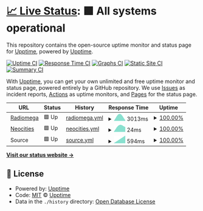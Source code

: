 # [📈 Live Status](https://demo.upptime.js.org): <!--live status--> **🟩 All systems operational**

This repository contains the open-source uptime monitor and status page for [Upptime](https://upptime.js.org), powered by [Upptime](https://github.com/upptime/upptime).

[![Uptime CI](https://github.com/guiltlab/upptime/workflows/Uptime%20CI/badge.svg)](https://github.com/guiltlab/upptime/actions?query=workflow%3A%22Uptime+CI%22)
[![Response Time CI](https://github.com/guiltlab/upptime/workflows/Response%20Time%20CI/badge.svg)](https://github.com/guiltlab/upptime/actions?query=workflow%3A%22Response+Time+CI%22)
[![Graphs CI](https://github.com/guiltlab/upptime/workflows/Graphs%20CI/badge.svg)](https://github.com/guiltlab/upptime/actions?query=workflow%3A%22Graphs+CI%22)
[![Static Site CI](https://github.com/guiltlab/upptime/workflows/Static%20Site%20CI/badge.svg)](https://github.com/guiltlab/upptime/actions?query=workflow%3A%22Static+Site+CI%22)
[![Summary CI](https://github.com/guiltlab/upptime/workflows/Summary%20CI/badge.svg)](https://github.com/guiltlab/upptime/actions?query=workflow%3A%22Summary+CI%22)

With [Upptime](https://upptime.js.org), you can get your own unlimited and free uptime monitor and status page, powered entirely by a GitHub repository. We use [Issues](https://github.com/upptime/upptime/issues) as incident reports, [Actions](https://github.com/guiltlab/upptime/actions) as uptime monitors, and [Pages](https://demo.upptime.js.org) for the status page.

<!--start: status pages-->
<!-- This summary is generated by Upptime (https://github.com/upptime/upptime) -->
<!-- Do not edit this manually, your changes will be overwritten -->
<!-- prettier-ignore -->
| URL | Status | History | Response Time | Uptime |
| --- | ------ | ------- | ------------- | ------ |
| <img alt="" src="https://icons.duckduckgo.com/ip3/radiome.ga.ico" height="13"> [Radiomega](https://radiome.ga) | 🟩 Up | [radiomega.yml](https://github.com/guiltlab/upptime/commits/HEAD/history/radiomega.yml) | <details><summary><img alt="Response time graph" src="./graphs/radiomega/response-time-week.png" height="20"> 3013ms</summary><br><a href="https://guiltlab.github.io/upptime/history/radiomega"><img alt="Response time 3013" src="https://img.shields.io/endpoint?url=https%3A%2F%2Fraw.githubusercontent.com%2Fguiltlab%2Fupptime%2FHEAD%2Fapi%2Fradiomega%2Fresponse-time.json"></a><br><a href="https://guiltlab.github.io/upptime/history/radiomega"><img alt="24-hour response time 3013" src="https://img.shields.io/endpoint?url=https%3A%2F%2Fraw.githubusercontent.com%2Fguiltlab%2Fupptime%2FHEAD%2Fapi%2Fradiomega%2Fresponse-time-day.json"></a><br><a href="https://guiltlab.github.io/upptime/history/radiomega"><img alt="7-day response time 3013" src="https://img.shields.io/endpoint?url=https%3A%2F%2Fraw.githubusercontent.com%2Fguiltlab%2Fupptime%2FHEAD%2Fapi%2Fradiomega%2Fresponse-time-week.json"></a><br><a href="https://guiltlab.github.io/upptime/history/radiomega"><img alt="30-day response time 3013" src="https://img.shields.io/endpoint?url=https%3A%2F%2Fraw.githubusercontent.com%2Fguiltlab%2Fupptime%2FHEAD%2Fapi%2Fradiomega%2Fresponse-time-month.json"></a><br><a href="https://guiltlab.github.io/upptime/history/radiomega"><img alt="1-year response time 3013" src="https://img.shields.io/endpoint?url=https%3A%2F%2Fraw.githubusercontent.com%2Fguiltlab%2Fupptime%2FHEAD%2Fapi%2Fradiomega%2Fresponse-time-year.json"></a></details> | <details><summary><a href="https://guiltlab.github.io/upptime/history/radiomega">100.00%</a></summary><a href="https://guiltlab.github.io/upptime/history/radiomega"><img alt="All-time uptime 100.00%" src="https://img.shields.io/endpoint?url=https%3A%2F%2Fraw.githubusercontent.com%2Fguiltlab%2Fupptime%2FHEAD%2Fapi%2Fradiomega%2Fuptime.json"></a><br><a href="https://guiltlab.github.io/upptime/history/radiomega"><img alt="24-hour uptime 100.00%" src="https://img.shields.io/endpoint?url=https%3A%2F%2Fraw.githubusercontent.com%2Fguiltlab%2Fupptime%2FHEAD%2Fapi%2Fradiomega%2Fuptime-day.json"></a><br><a href="https://guiltlab.github.io/upptime/history/radiomega"><img alt="7-day uptime 100.00%" src="https://img.shields.io/endpoint?url=https%3A%2F%2Fraw.githubusercontent.com%2Fguiltlab%2Fupptime%2FHEAD%2Fapi%2Fradiomega%2Fuptime-week.json"></a><br><a href="https://guiltlab.github.io/upptime/history/radiomega"><img alt="30-day uptime 100.00%" src="https://img.shields.io/endpoint?url=https%3A%2F%2Fraw.githubusercontent.com%2Fguiltlab%2Fupptime%2FHEAD%2Fapi%2Fradiomega%2Fuptime-month.json"></a><br><a href="https://guiltlab.github.io/upptime/history/radiomega"><img alt="1-year uptime 100.00%" src="https://img.shields.io/endpoint?url=https%3A%2F%2Fraw.githubusercontent.com%2Fguiltlab%2Fupptime%2FHEAD%2Fapi%2Fradiomega%2Fuptime-year.json"></a></details>
| <img alt="" src="https://icons.duckduckgo.com/ip3/radiomega.neocities.org.ico" height="13"> [Neocities](https://radiomega.neocities.org/) | 🟩 Up | [neocities.yml](https://github.com/guiltlab/upptime/commits/HEAD/history/neocities.yml) | <details><summary><img alt="Response time graph" src="./graphs/neocities/response-time-week.png" height="20"> 24ms</summary><br><a href="https://guiltlab.github.io/upptime/history/neocities"><img alt="Response time 24" src="https://img.shields.io/endpoint?url=https%3A%2F%2Fraw.githubusercontent.com%2Fguiltlab%2Fupptime%2FHEAD%2Fapi%2Fneocities%2Fresponse-time.json"></a><br><a href="https://guiltlab.github.io/upptime/history/neocities"><img alt="24-hour response time 24" src="https://img.shields.io/endpoint?url=https%3A%2F%2Fraw.githubusercontent.com%2Fguiltlab%2Fupptime%2FHEAD%2Fapi%2Fneocities%2Fresponse-time-day.json"></a><br><a href="https://guiltlab.github.io/upptime/history/neocities"><img alt="7-day response time 24" src="https://img.shields.io/endpoint?url=https%3A%2F%2Fraw.githubusercontent.com%2Fguiltlab%2Fupptime%2FHEAD%2Fapi%2Fneocities%2Fresponse-time-week.json"></a><br><a href="https://guiltlab.github.io/upptime/history/neocities"><img alt="30-day response time 24" src="https://img.shields.io/endpoint?url=https%3A%2F%2Fraw.githubusercontent.com%2Fguiltlab%2Fupptime%2FHEAD%2Fapi%2Fneocities%2Fresponse-time-month.json"></a><br><a href="https://guiltlab.github.io/upptime/history/neocities"><img alt="1-year response time 24" src="https://img.shields.io/endpoint?url=https%3A%2F%2Fraw.githubusercontent.com%2Fguiltlab%2Fupptime%2FHEAD%2Fapi%2Fneocities%2Fresponse-time-year.json"></a></details> | <details><summary><a href="https://guiltlab.github.io/upptime/history/neocities">100.00%</a></summary><a href="https://guiltlab.github.io/upptime/history/neocities"><img alt="All-time uptime 100.00%" src="https://img.shields.io/endpoint?url=https%3A%2F%2Fraw.githubusercontent.com%2Fguiltlab%2Fupptime%2FHEAD%2Fapi%2Fneocities%2Fuptime.json"></a><br><a href="https://guiltlab.github.io/upptime/history/neocities"><img alt="24-hour uptime 100.00%" src="https://img.shields.io/endpoint?url=https%3A%2F%2Fraw.githubusercontent.com%2Fguiltlab%2Fupptime%2FHEAD%2Fapi%2Fneocities%2Fuptime-day.json"></a><br><a href="https://guiltlab.github.io/upptime/history/neocities"><img alt="7-day uptime 100.00%" src="https://img.shields.io/endpoint?url=https%3A%2F%2Fraw.githubusercontent.com%2Fguiltlab%2Fupptime%2FHEAD%2Fapi%2Fneocities%2Fuptime-week.json"></a><br><a href="https://guiltlab.github.io/upptime/history/neocities"><img alt="30-day uptime 100.00%" src="https://img.shields.io/endpoint?url=https%3A%2F%2Fraw.githubusercontent.com%2Fguiltlab%2Fupptime%2FHEAD%2Fapi%2Fneocities%2Fuptime-month.json"></a><br><a href="https://guiltlab.github.io/upptime/history/neocities"><img alt="1-year uptime 100.00%" src="https://img.shields.io/endpoint?url=https%3A%2F%2Fraw.githubusercontent.com%2Fguiltlab%2Fupptime%2FHEAD%2Fapi%2Fneocities%2Fuptime-year.json"></a></details>
| <img alt="" src="https://icons.duckduckgo.com/ip3/null.ico" height="13"> Source | 🟩 Up | [source.yml](https://github.com/guiltlab/upptime/commits/HEAD/history/source.yml) | <details><summary><img alt="Response time graph" src="./graphs/source/response-time-week.png" height="20"> 594ms</summary><br><a href="https://guiltlab.github.io/upptime/history/source"><img alt="Response time 594" src="https://img.shields.io/endpoint?url=https%3A%2F%2Fraw.githubusercontent.com%2Fguiltlab%2Fupptime%2FHEAD%2Fapi%2Fsource%2Fresponse-time.json"></a><br><a href="https://guiltlab.github.io/upptime/history/source"><img alt="24-hour response time 594" src="https://img.shields.io/endpoint?url=https%3A%2F%2Fraw.githubusercontent.com%2Fguiltlab%2Fupptime%2FHEAD%2Fapi%2Fsource%2Fresponse-time-day.json"></a><br><a href="https://guiltlab.github.io/upptime/history/source"><img alt="7-day response time 594" src="https://img.shields.io/endpoint?url=https%3A%2F%2Fraw.githubusercontent.com%2Fguiltlab%2Fupptime%2FHEAD%2Fapi%2Fsource%2Fresponse-time-week.json"></a><br><a href="https://guiltlab.github.io/upptime/history/source"><img alt="30-day response time 594" src="https://img.shields.io/endpoint?url=https%3A%2F%2Fraw.githubusercontent.com%2Fguiltlab%2Fupptime%2FHEAD%2Fapi%2Fsource%2Fresponse-time-month.json"></a><br><a href="https://guiltlab.github.io/upptime/history/source"><img alt="1-year response time 594" src="https://img.shields.io/endpoint?url=https%3A%2F%2Fraw.githubusercontent.com%2Fguiltlab%2Fupptime%2FHEAD%2Fapi%2Fsource%2Fresponse-time-year.json"></a></details> | <details><summary><a href="https://guiltlab.github.io/upptime/history/source">100.00%</a></summary><a href="https://guiltlab.github.io/upptime/history/source"><img alt="All-time uptime 100.00%" src="https://img.shields.io/endpoint?url=https%3A%2F%2Fraw.githubusercontent.com%2Fguiltlab%2Fupptime%2FHEAD%2Fapi%2Fsource%2Fuptime.json"></a><br><a href="https://guiltlab.github.io/upptime/history/source"><img alt="24-hour uptime 100.00%" src="https://img.shields.io/endpoint?url=https%3A%2F%2Fraw.githubusercontent.com%2Fguiltlab%2Fupptime%2FHEAD%2Fapi%2Fsource%2Fuptime-day.json"></a><br><a href="https://guiltlab.github.io/upptime/history/source"><img alt="7-day uptime 100.00%" src="https://img.shields.io/endpoint?url=https%3A%2F%2Fraw.githubusercontent.com%2Fguiltlab%2Fupptime%2FHEAD%2Fapi%2Fsource%2Fuptime-week.json"></a><br><a href="https://guiltlab.github.io/upptime/history/source"><img alt="30-day uptime 100.00%" src="https://img.shields.io/endpoint?url=https%3A%2F%2Fraw.githubusercontent.com%2Fguiltlab%2Fupptime%2FHEAD%2Fapi%2Fsource%2Fuptime-month.json"></a><br><a href="https://guiltlab.github.io/upptime/history/source"><img alt="1-year uptime 100.00%" src="https://img.shields.io/endpoint?url=https%3A%2F%2Fraw.githubusercontent.com%2Fguiltlab%2Fupptime%2FHEAD%2Fapi%2Fsource%2Fuptime-year.json"></a></details>

<!--end: status pages-->

[**Visit our status website →**](https://demo.upptime.js.org)

## 📄 License

- Powered by: [Upptime](https://github.com/upptime/upptime)
- Code: [MIT](./LICENSE) © [Upptime](https://upptime.js.org)
- Data in the `./history` directory: [Open Database License](https://opendatacommons.org/licenses/odbl/1-0/)
